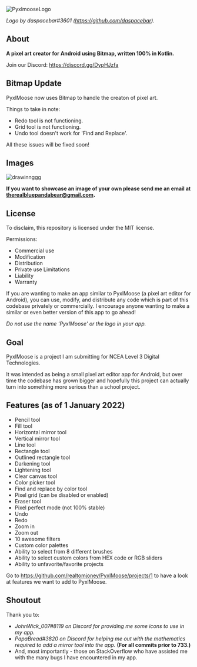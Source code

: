 ![PyxlmooseLogo](https://user-images.githubusercontent.com/50536495/150460490-7d4e839c-6828-47ef-b2ed-b55edca73488.png)

_Logo by daspacebar#3601 (https://github.com/daspacebar)._ 

## About
**A pixel art creator for Android using Bitmap, written 100% in Kotlin.**

Join our Discord: https://discord.gg/DypHJzfa

## Bitmap Update
PyxlMoose now uses Bitmap to handle the creaton of pixel art.

Things to take in note:

- Redo tool is not functioning.
- Grid tool is not functioning.
- Undo tool doesn't work for 'Find and Replace'.

All these issues will be fixed soon!

## Images

![drawinnggg](https://user-images.githubusercontent.com/50536495/147852120-e9d54adf-20d6-48a4-a7e0-e0afb4f4e585.PNG)


**If you want to showcase an image of your own please send me an email at therealbluepandabear@gmail.com.**

## License

To disclaim, this repository is licensed under the MIT license.

Permissions:
- Commercial use
- Modification
- Distribution
- Private use
Limitations
- Liability
- Warranty

If you are wanting to make an app similar to PyxlMoose (a pixel art editor for Android), you can use, modify, and distribute any code which is part of this codebase privately or commercially. I encourage anyone wanting to make a similar or even better version of this app to go ahead!

_Do not use the name 'PyxlMoose' or the logo in your app._

## Goal
PyxlMoose is a project I am submitting for NCEA Level 3 Digital Technologies.

It was intended as being a small pixel art editor app for Android, but over time the codebase has grown bigger and hopefully this project can actually turn into something more serious than a school project.

## Features (as of 1 January 2022)
- Pencil tool
- Fill tool
- Horizontal mirror tool
- Vertical mirror tool
- Line tool
- Rectangle tool
- Outlined rectangle tool
- Darkening tool
- Lightening tool
- Clear canvas tool
- Color picker tool
- Find and replace by color tool
- Pixel grid (can be disabled or enabled) 
- Eraser tool
- Pixel perfect mode (not 100% stable)
- Undo
- Redo
- Zoom in
- Zoom out
- 10 awesome filters
- Custom color palettes
- Ability to select from 8 different brushes
- Ability to select custom colors from HEX code or RGB sliders
- Ability to unfavorite/favorite projects

Go to https://github.com/realtomjoney/PyxlMoose/projects/1 to have a look at features we want to add to PyxlMoose.

## Shoutout
Thank you to:
- _JohnWick_007#8119 on Discord for providing me some icons to use in my app._
- _PapaBread#3820 on Discord for helping me out with the mathematics required to add a mirror tool into the app._ **(For all commits prior to 733.)**
- And, most importantly - those on StackOverflow who have assisted me with the many bugs I have encountered in my app.
